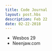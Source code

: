 ```yaml
---
title: Code Journal
layout: post.hbs
description: Feb 22
date: 02-22-2018
---
```


- Wesbos 29
- Neenjaw.com
